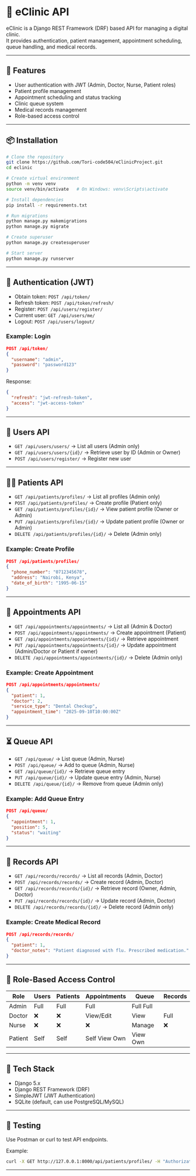# 🏥 eClinic API

eClinic is a Django REST Framework (DRF) based API for managing a digital clinic.  
It provides authentication, patient management, appointment scheduling, queue handling, and medical records.

---

## 🚀 Features
- User authentication with JWT (Admin, Doctor, Nurse, Patient roles)
- Patient profile management
- Appointment scheduling and status tracking
- Clinic queue system
- Medical records management
- Role-based access control

---

## 📦 Installation

```bash
# Clone the repository
git clone https://github.com/Tori-code504/eClinicProject.git
cd eclinic

# Create virtual environment
python -m venv venv
source venv/bin/activate   # On Windows: venv\Scripts\activate

# Install dependencies
pip install -r requirements.txt

# Run migrations
python manage.py makemigrations
python manage.py migrate

# Create superuser
python manage.py createsuperuser

# Start server
python manage.py runserver
```

---

## 🔑 Authentication (JWT)
- Obtain token: `POST /api/token/`
- Refresh token: `POST /api/token/refresh/`
- Register: `POST /api/users/register/`
- Current user: `GET /api/users/me/`
- Logout: `POST /api/users/logout/`

### Example: Login
```json
POST /api/token/
{
  "username": "admin",
  "password": "password123"
}
```
Response:
```json
{
  "refresh": "jwt-refresh-token",
  "access": "jwt-access-token"
}
```

---

## 👥 Users API
- `GET /api/users/users/` → List all users (Admin only)
- `GET /api/users/users/{id}/` → Retrieve user by ID (Admin or Owner)
- `POST /api/users/register/` → Register new user

---

## 🧑‍⚕️ Patients API
- `GET /api/patients/profiles/` → List all profiles (Admin only)
- `POST /api/patients/profiles/` → Create profile (Patient only)
- `GET /api/patients/profiles/{id}/` → View patient profile (Owner or Admin)
- `PUT /api/patients/profiles/{id}/` → Update patient profile (Owner or Admin)
- `DELETE /api/patients/profiles/{id}/` → Delete (Admin only)

### Example: Create Profile
```json
POST /api/patients/profiles/
{
  "phone_number": "0712345678",
  "address": "Nairobi, Kenya",
  "date_of_birth": "1995-06-15"
}
```

---

## 📅 Appointments API
- `GET /api/appointments/appointments/` → List all (Admin & Doctor)
- `POST /api/appointments/appointments/` → Create appointment (Patient)
- `GET /api/appointments/appointments/{id}/` → Retrieve appointment
- `PUT /api/appointments/appointments/{id}/` → Update appointment (Admin/Doctor or Patient if owner)
- `DELETE /api/appointments/appointments/{id}/` → Delete (Admin only)

### Example: Create Appointment
```json
POST /api/appointments/appointments/
{
  "patient": 1,
  "doctor": 2,
  "service_type": "Dental Checkup",
  "appointment_time": "2025-09-10T10:00:00Z"
}
```

---

## ⏳ Queue API
- `GET /api/queue/` → List queue (Admin, Nurse)
- `POST /api/queue/` → Add to queue (Admin, Nurse)
- `GET /api/queue/{id}/` → Retrieve queue entry
- `PUT /api/queue/{id}/` → Update queue entry (Admin, Nurse)
- `DELETE /api/queue/{id}/` → Remove from queue (Admin only)

### Example: Add Queue Entry
```json
POST /api/queue/
{
  "appointment": 1,
  "position": 5,
  "status": "waiting"
}
```

---

## 📝 Records API
- `GET /api/records/records/` → List all records (Admin, Doctor)
- `POST /api/records/records/` → Create record (Admin, Doctor)
- `GET /api/records/records/{id}/` → Retrieve record (Owner, Admin, Doctor)
- `PUT /api/records/records/{id}/` → Update record (Admin, Doctor)
- `DELETE /api/records/records/{id}/` → Delete record (Admin only)

### Example: Create Medical Record
```json
POST /api/records/records/
{
  "patient": 1,
  "doctor_notes": "Patient diagnosed with flu. Prescribed medication."
}
```

---

## 🔐 Role-Based Access Control

| Role    | Users | Patients | Appointments | Queue | Records |
|---------|-------|----------|--------------|-------|---------|
| Admin   | Full  |  Full    |  Full        | Full    Full   |
| Doctor  | ❌    | ❌      | View/Edit    |  View |  Full  |
| Nurse   | ❌    | ❌      | ❌          | Manage | ❌    |
| Patient | Self   | Self    | Self          View Own | View Own |

---

## 📌 Tech Stack
- Django 5.x
- Django REST Framework (DRF)
- SimpleJWT (JWT Authentication)
- SQLite (default, can use PostgreSQL/MySQL)

---

## 🧪 Testing
Use Postman or curl to test API endpoints.

Example:
```bash
curl -X GET http://127.0.0.1:8000/api/patients/profiles/ -H "Authorization: Bearer <your_token>"
```

---


